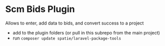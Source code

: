 # Scm Bids Plugin
Allows to enter, add data to bids, and convert success to a project

* add to the plugin folders (or pull in this subrepo from the main project)
* run `composer update spatie/laravel-package-tools`
